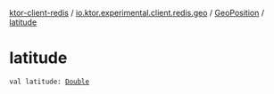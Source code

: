 [ktor-client-redis](../../index.md) / [io.ktor.experimental.client.redis.geo](../index.md) / [GeoPosition](index.md) / [latitude](./latitude.md)

# latitude

`val latitude: `[`Double`](https://kotlinlang.org/api/latest/jvm/stdlib/kotlin/-double/index.html)